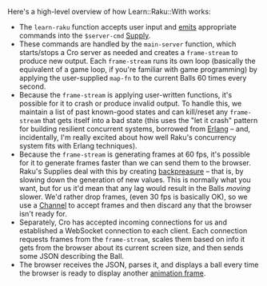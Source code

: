Here's a high-level overview of how Learn::Raku::With works:

 - The `learn-raku` function accepts user input and
   [emits](https://docs.raku.org/language/control#supply/emit) appropriate commands into the
   `$server-cmd` [Supply](https://docs.raku.org/language/concurrency#Supplies).
 - These commands are handled by the `main-server` function, which starts/stops a Cro server as
   needed and creates a `frame-stream` to produce new output.  Each `frame-stream` runs its own loop
   (basically the equivalent of a game loop, if you're familiar with game programming) by applying
   the user-supplied `map-fn` to the current Balls 60 times every second.
 - Because the `frame-stream` is applying user-written functions, it's possible for it to crash or
   produce invalid output.  To handle this, we maintain a list of past known-good states and can
   kill/reset any `frame-stream` that gets itself into a bad state (this uses the "let it crash"
   pattern for building resilient concurrent systems, borrowed from
   [Erlang](https://en.wikipedia.org/wiki/Erlang_(programming_language)) – and, incidentally, I'm
   really excited about how well Raku's concurrency system fits with Erlang techniques).
 - Because the `frame-stream` is generating frames at 60 fps, it's possible for it to generate
   frames faster than we can send them to the browser.  Raku's Supplies deal with this by creating
   [backpreasure](https://6guts.wordpress.com/2017/11/24/a-unified-and-improved-supply-concurrency-model/)
   – that is, by slowing down the generation of new values.  This is normally what you want, but for
   us it'd mean that any lag would result in the Balls _moving_ slower.  We'd rather drop frames,
   (even 30 fps is basically OK), so we use a [Channel](https://docs.raku.org/type/Channel) to
   accept frames and then discard any that the browser isn't ready for. 
 - Separately, Cro has accepted incoming connections for us and established a WebSocket connection
   to each client.  Each connection requests frames from the `frame-stream`, scales them based on
   info it gets from the browser about its current screen size, and then sends some JSON describing
   the Ball.
 - The browser receives the JSON, parses it, and displays a ball every time the browser is ready to
   display another [animation
   frame](https://developer.mozilla.org/en-US/docs/Web/API/window/requestAnimationFrame).
